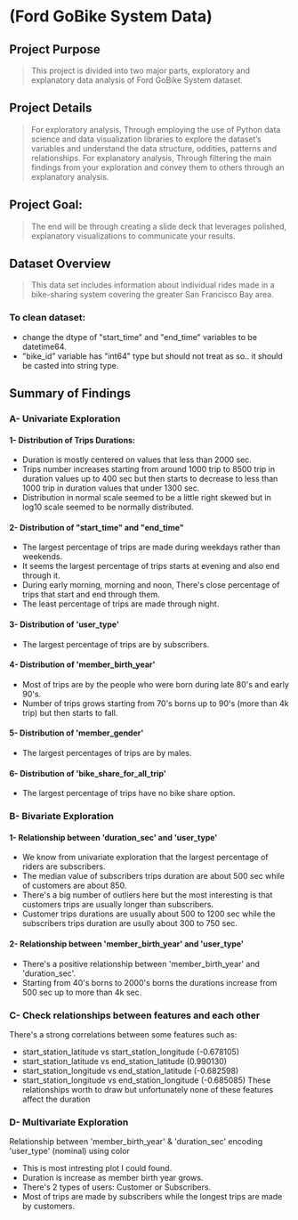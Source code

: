 # (Ford GoBike System Data)

## Project Purpose
> This project is divided into two major parts, exploratory and explanatory data analysis of Ford GoBike System dataset.

## Project Details
> For exploratory analysis, Through employing the use of Python data science and data visualization libraries to explore the dataset’s variables and understand the data structure, oddities, patterns and relationships.
> For explanatory analysis, Through filtering the main findings from your exploration and convey them to others through an explanatory analysis.

## Project Goal:
> The end will be through creating a slide deck that leverages polished, explanatory visualizations to communicate your results.

## Dataset Overview
> This data set includes information about individual rides made in a bike-sharing system covering the greater San Francisco Bay area.

### To clean dataset:
- change the dtype of "start_time" and "end_time" variables to be datetime64.
- "bike_id" variable has "int64" type but should not treat as so.. it should be casted into string type.

## Summary of Findings

### A- Univariate Exploration

#### 1- Distribution of Trips Durations:
- Duration is mostly centered on values that less than 2000 sec.
- Trips number increases starting from around 1000 trip to 8500 trip in duration values up to 400 sec but then starts to decrease to less than 1000 trip in duration values that under 1300 sec.
- Distribution in normal scale seemed to be a little right skewed but in log10 scale seemed to be normally distributed.

#### 2- Distribution of "start_time" and "end_time"
- The largest percentage of trips are made during weekdays rather than weekends.
- It seems the largest percentage of trips starts at evening and also end through it.
- During early morning, morning and noon, There's close percentage of trips that start and end through them.
- The least percentage of trips are made through night.

#### 3- Distribution of 'user_type'
- The largest percentage of trips are by subscribers.

#### 4- Distribution of 'member_birth_year'
- Most of trips are by the people who were born during late 80's and early 90's.
- Number of trips grows starting from 70's borns up to 90's (more than 4k trip) but then starts to fall.

#### 5- Distribution of 'member_gender'
- The largest percentages of trips are by males.

#### 6- Distribution of 'bike_share_for_all_trip'
- The largest percentage of trips have no bike share option.

### B- Bivariate Exploration

#### 1- Relationship between 'duration_sec' and 'user_type'
- We know from univariate exploration that the largest percentage of riders are subscribers.
- The median value of subscribers trips duration are about 500 sec while of customers are about 850.
- There's a big number of outliers here but the most interesting is that customers trips are usually longer than subscribers.
- Customer trips durations are usually about 500 to 1200 sec while the subscribers trips duration are usully about 300 to 750 sec.

#### 2- Relationship between 'member_birth_year' and 'user_type'
- There's a positive relationship between 'member_birth_year' and 'duration_sec'.
- Starting from 40's borns to 2000's borns the durations increase from 500 sec up to more than 4k sec.

### C- Check relationships between features and each other
There's a strong correlations between some features such as:
- start_station_latitude vs start_station_longitude (-0.678105)
- start_station_latitude vs end_station_latitude (0.990130)
- start_station_longitude vs end_station_latitude (-0.682598)
- start_station_longitude vs end_station_longitude (-0.685085)
These relationships worth to draw but unfortunately none of these features affect the duration

### D- Multivariate Exploration
Relationship between 'member_birth_year' & 'duration_sec' encoding 'user_type' (nominal) using color
- This is most intresting plot I could found.
- Duration is increase as member birth year grows.
- There's 2 types of users: Customer or Subscribers.
- Most of trips are made by subscribers while the longest trips are made by customers.
